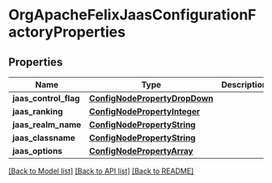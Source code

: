 # OrgApacheFelixJaasConfigurationFactoryProperties

## Properties
Name | Type | Description | Notes
------------ | ------------- | ------------- | -------------
**jaas_control_flag** | [**ConfigNodePropertyDropDown**](ConfigNodePropertyDropDown.md) |  | [optional] 
**jaas_ranking** | [**ConfigNodePropertyInteger**](ConfigNodePropertyInteger.md) |  | [optional] 
**jaas_realm_name** | [**ConfigNodePropertyString**](ConfigNodePropertyString.md) |  | [optional] 
**jaas_classname** | [**ConfigNodePropertyString**](ConfigNodePropertyString.md) |  | [optional] 
**jaas_options** | [**ConfigNodePropertyArray**](ConfigNodePropertyArray.md) |  | [optional] 

[[Back to Model list]](../README.md#documentation-for-models) [[Back to API list]](../README.md#documentation-for-api-endpoints) [[Back to README]](../README.md)


